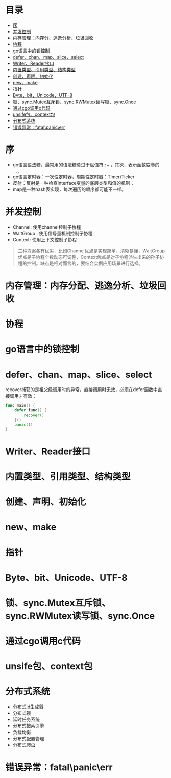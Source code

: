 
# 目录

- [序](#序)
- [并发控制](#并发控制)
- [内存管理：内存分、逃逸分析、垃圾回收](#内存管理：内存分配、逃逸分析、垃圾回收)
- [协程](#协程)
- [go语言中的锁控制](#go语言中的锁控制)
- [defer、chan、map、slice、select](#defer、chan、map、slice、select)
- [Writer、Reader接口](#Writer、Reader接口)
- [内置类型、引用类型、结构类型](#内置类型、引用类型、结构类型)
- [创建、声明、初始化](#创建、声明、初始化)
- [new、make](#new、make)
- [指针](#指针)
- [Byte、bit、Unicode、UTF-8](#Byte、bit、Unicode、UTF-8)
- [锁、sync.Mutex互斥锁、sync.RWMutex读写锁、sync.Once](#锁、sync.Mutex互斥锁、sync.RWMutex读写锁、sync.Once)
- [通过cgo调用c代码](#通过cgo调用c代码)
- [unsife包、context包](#unsife包、context包)
- [分布式系统](#分布式系统)
- [错误异常：fatal\panic\err](#错误异常：fatal\panic\err)

# 序

- go语言语法糖，最常用的语法糖莫过于赋值符 `:=` ，其次，表示函数变参的 `...`
- go语言定时器：一次性定时器，周期性定时器：Timer\Ticker
- 反射：反射是一种检查interface变量的底层类型和值的机制；
- map是一种hash表实现，每次遍历的顺序都可能不一样。

# 并发控制

- Channel: 使用channel控制子协程
- WaitGroup : 使用信号量机制控制子协程
- Context: 使用上下文控制子协程

> 三种方案各有优劣，比如Channel优点是实现简单，清晰易懂，WaitGroup优点是子协程个数动态可调整，Context优点是对子协程派生出来的孙子协程的控制。缺点是相对而言的，要结合实例应用场景进行选择。

# 内存管理：内存分配、逃逸分析、垃圾回收

# 协程

# go语言中的锁控制

# defer、chan、map、slice、select

recover捕获的是祖父级调用时的异常，直接调用时无效，必须在defer函数中直接调用才有效：

```go
func main() {
    defer func() {
        recover()
    }()
    panic(1)
}
```

# Writer、Reader接口

# 内置类型、引用类型、结构类型

# 创建、声明、初始化

# new、make

# 指针

# Byte、bit、Unicode、UTF-8

# 锁、sync.Mutex互斥锁、sync.RWMutex读写锁、sync.Once

# 通过cgo调用c代码

# unsife包、context包

# 分布式系统

- 分布式id生成器
- 分布式锁
- 延时任务系统
- 分布式搜索引擎
- 负载均衡
- 分布式配置管理
- 分布式爬虫


# 错误异常：fatal\panic\err